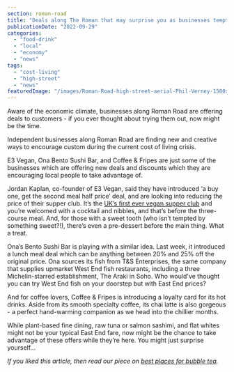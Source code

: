 ```yaml
---
section: roman-road
title: "Deals along The Roman that may surprise you as businesses tempt shoppers out"
publicationDate: "2022-09-29"
categories: 
  - "food-drink"
  - "local"
  - "economy"
  - "news"
tags: 
  - "cost-living"
  - "high-street"
  - "news"
featuredImage: "/images/Roman-Road-high-street-aerial-Phil-Verney-1500x1000-1.jpg"
---
```


Aware of the economic climate, businesses along Roman Road are offering deals to customers - if you ever thought about trying them out, now might be the time. 

Independent businesses along Roman Road are finding new and creative ways to encourage custom during the current cost of living crisis.

E3 Vegan, Ona Bento Sushi Bar, and Coffee & Fripes are just some of the businesses which are offering new deals and discounts which they are encouraging local people to take advantage of.

Jordan Kaplan, co-founder of E3 Vegan, said they have introduced ‘a buy one, get the second meal half price’ deal, and are looking into reducing the price of their supper club. It’s the [UK’s first ever vegan supper club](https://www.e3vegan.com/supper-club) and you’re welcomed with a cocktail and nibbles, and that’s before the three-course meal. And, for those with a sweet tooth (who isn’t tempted by something sweet?!), there’s even a pre-dessert before the main thing. What a treat.

Ona’s Bento Sushi Bar is playing with a similar idea. Last week, it introduced a lunch meal deal which can be anything between 20% and 25% off the original price. Ona sources its fish from T&S Enterprises, the same company that supplies upmarket West End fish restaurants, including a three Michelin-starred establishment, The Araki in Soho. Who would've thought you can try West End fish on your doorstep but with East End prices?

And for coffee lovers, Coffee & Fripes is introducing a loyalty card for its hot drinks. Aside from its smooth specialty coffee, its chai latte is also gorgeous - a perfect hand-warming companion as we head into the chillier months.

While plant-based fine dining, raw tuna or salmon sashimi, and flat whites might not be your typical East End fare, now might be the chance to take advantage of these offers while they’re here. You might just surprise yourself...

_If you liked this article, then read our piece on [best places for bubble tea](https://romanroadlondon.com/bubble-tea-shops-roman-road/)._

